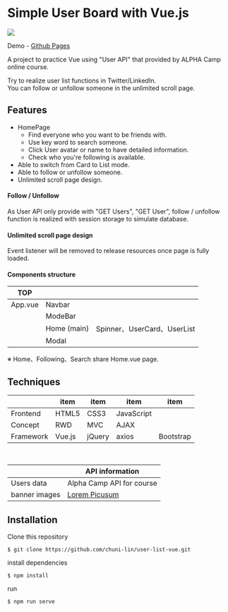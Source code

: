 # Simple User Board with Vue.js

![](https://i.imgur.com/LBPnAuc.jpg)

Demo - [Github Pages](https://chuni-lin.github.io/user-list-vue/#/home)

A project to practice Vue using "User API" that provided by ALPHA Camp online course.<br>

Try to realize user list functions in Twitter/LinkedIn.<br>
You can follow or unfollow someone in the unlimited scroll page.

## Features

- HomePage
  - Find everyone who you want to be friends with.
  - Use key word to search someone.
  - Click User avatar or name to have detailed information.
  - Check who you're following is available.
- Able to switch from Card to List mode.
- Able to follow or unfollow someone.
- Unlimited scroll page design.

#### Follow / Unfollow

As User API only provide with "GET Users", "GET User", follow / unfollow function is realized with session storage to simulate database.<br>

#### Unlimited scroll page design

Event listener will be removed to release resources once page is fully loaded.

#### Components structure

| TOP     |             |                             |
| ------- | ----------- | --------------------------- |
| App.vue | Navbar      |                             |
|         | ModeBar     |                             |
|         | Home (main) | Spinner、UserCard、UserList |
|         | Modal       |                             |

※ Home、Following、Search share Home.vue page.

## Techniques

|           | item   | item   | item       | item      |
| --------- | ------ | ------ | ---------- | --------- |
| Frontend  | HTML5  | CSS3   | JavaScript |           |
| Concept   | RWD    | MVC    | AJAX       |           |
| Framework | Vue.js | jQuery | axios      | Bootstrap |

<br>

|               | API information                         |
| ------------- | --------------------------------------- |
| Users data    | Alpha Camp API for course               |
| banner images | [Lorem Picusum](https://picsum.photos/) |

## Installation

Clone this repository

```
$ git clone https://github.com/chuni-lin/user-list-vue.git
```

install dependencies

```
$ npm install
```

run

```
$ npm run serve
```
